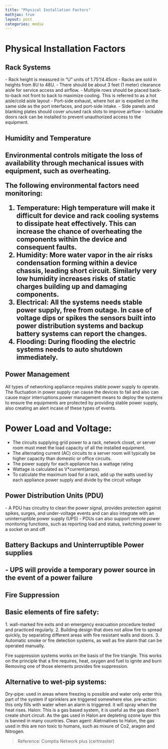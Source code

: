 ```yaml
---
title: "Physical Installation Factors"
mathjax: true
layout: post
categories: media
---
```


<h1>Physical Installation Factors</h1>
<h2>Rack Systems</h2>
- Rack height is measured in “U” units of 1.75”/4.45cm
- Racks are sold in heights from 8U to 48U.
- There should be about 3 feet (1 meter) clearance aisle for service access and airflow.
- Multiple rows should be placed back-to-back not front to back to maximize cooling. This is referred to as a hot aisle/cold aisle layout
- Port-side exhaust, where hot air is expelled on the same side as the port interfaces, and port-side intake.
- Side panels and blanking plates should cover unused rack slots to improve airflow
- lockable doors rack can be installed to prevent unauthorized access to the equipment.

<h2>Humidity and Temperature<h2>

Environmental controls mitigate the loss of availability through mechanical issues with equipment, such as overheating.

The following environmental factors need monitoring:

1. Temperature: High temperature will make it difficult for device and rack cooling systems to dissipate heat effectively. This can increase the chance of overheating the components within the device and consequent faults.
2. Humidity: More water vapor in the air risks condensation forming within a device chassis, leading short circuit. Similarly very low humidity increases risks of static charges building up and damaging components.
3. Electrical: All the systems needs stable power supply, free from outage. In case of voltage dips or spikes the sensors built into power distribution systems and backup battery systems can report the changes.
4. Flooding: During flooding the electric systems needs to auto shutdown immediately.



<h2>Power Management</h2>

All types of networking appliance requires stable power supply to operate. The fluctuation in power supply can cause the devices to fail and also can cause major interruptions.power management means to deploy the systems to ensure the equipments are protected by providing stable power supply, also creating an alert incase of these types of events.

<h1>Power Load and Voltage:</h1>

- The circuits supplying grid power to a rack, network closet, or server room must meet the load capacity of all the installed equipment. 
- The alternating current (AC) circuits to a server room will typically be higher capacity than domestic or office circuits.
- The power supply for each appliance has a wattage rating
- Wattage is calculated as V*current(amps).
- To calculate the maximum load for a rack, add up the watts used by each appliance power supply and divide by the circuit voltage

<h2>Power Distribution Units (PDU)</h2>
- A PDU has circuitry to clean the power signal, provides protection against spikes, surges, and under-voltage events and can also integrate with an uninterruptible power supply (UPS)
- PDUs can also support remote power monitoring functions, such as reporting load and status, switching power to a socket on and off

<h2>Battery Backups and Uninterruptible Power supplies<h2>
- UPS will provide a temporary power source in the event of a power failure

<h2>Fire Suppression</h2>

<h2>Basic elements of fire safety:</h2>
1. wall-marked fire exits and an emergency evacuation procedure tested and practiced regularly.
2. Building design that does not allow fire to spread quickly, by separating different areas with fire resistant walls and doors.
3. Automatic smoke or fire detection systems, as well as fire alarm that can be operated manually.

Fire suppression systems works on the basis of the fire triangle. This works on the principle that a fire requires, heat, oxygen and fuel to ignite and burn Removing one of those elements provides fire suppression.

<h2>Alternative to wet-pip systems:</h2>
Dry-pipe: used in areas where freezing is possible and water only enter this part of the system if sprinklers are triggered somewhere else.
pre-action: this only fills with water when an alarm is triggered. it will spray when the heat rises.
Halon: This is a gas based system, it is useful as the gas doen’t create short circuit. As the gas used in Halon are depleting ozone layer this is banned in many countries.
Clean agent: Aletrnatives to Halon, the gas used in this are non toxic to humans, such as mixure of Co2, aragon and Nitrogen.


>Reference: Comptia Network plus (certmaster)
